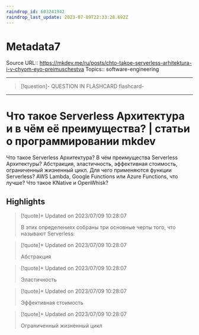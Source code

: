 ```yaml
---
raindrop_id: 603241942
raindrop_last_update: 2023-07-09T22:33:28.692Z
---
```


# Metadata7
Source URL:: https://mkdev.me/ru/posts/chto-takoe-serverless-arhitektura-i-v-chyom-eyo-preimuschestva
Topics:: software-engineering

---
> [!question]- QUESTION IN FLASHCARD
flashcard-

---
# Что такое Serverless Архитектура и в чём её преимущества? | статьи о программировании mkdev

Что такое Serverless Архитектура? В чём преимущества Serverless Архитектуры? Абстракция, эластичность, эффективная стоимость, ограниченный жизненный цикл. Для чего применяются функции Serverless? AWS Lambda, Google Functions или Azure Functions, что лучше? Что такое KNative и OpenWhisk?

## Highlights

> [!quote]+ Updated on 2023/07/09 10:28:07
>
> В этих определениях собраны три основные черты того, что называют Serverless:

> [!quote]+ Updated on 2023/07/09 10:28:07
>
> Абстракция

> [!quote]+ Updated on 2023/07/09 10:28:07
>
> Эластичность

> [!quote]+ Updated on 2023/07/09 10:28:07
>
> Эффективная стоимость

> [!quote]+ Updated on 2023/07/09 10:28:07
>
> Ограниченный жизненный цикл
